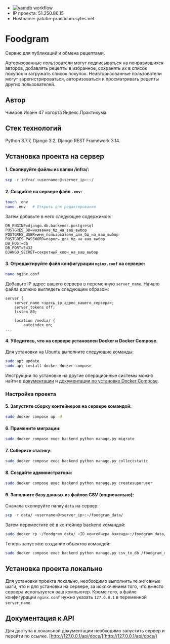 - ![yamdb workflow](https://github.com/ioann7/foodgram-project-react/actions/workflows/foodgram_workflow.yml/badge.svg)
- IP проекта: 51.250.86.15
- Hostname: yatube-practicum.sytes.net
# Foodgram
Cервис для публикаций и обмена рецептами.

Авторизованные пользователи могут подписываться на понравившихся авторов, добавлять рецепты в избранное, сохранять их в список покупок и загружать список покупок. Неавторизованные пользователи могут зарегистрироваться, авторизоваться и просматривать рецепты других пользователей.

## Автор
Чимров Иоанн 47 когорта Яндекс.Практикума

## Стек технологий
Python 3.7.7, Django 3.2, Django REST Framework 3.14.

## Установка проекта на сервер
#### 1. Скопируйте файлы из папки /infra/:
```bash
scp -r infra/ <username>@<server_ip>:~/
```

#### 2. Создайте на сервере файл `.env`:
```bash
touch .env
nano .env   # Открыть для редактирования
```

Затем добавьте в него следующее содержимое:
```
DB_ENGINE=django.db.backends.postgresql
POSTGRES_DB=название_бд_на_ваш_выбор
POSTGRES_USER=имя_пользователя_для_бд_на_ваш_выбор
POSTGRES_PASSWORD=пароль_для_бд_на_ваш_выбор
DB_HOST=db
DB_PORT=5432
DJANGO_SECRET=секретный_ключ_на_ваш_выбор
```

#### 3. Отредактируйте файл конфигурации `nginx.conf` на сервере:
```bash
nano nginx.conf
```

Добавьте IP адрес вашего сервера в переменную `server_name`. Начало файла должно выглядеть следующим образом:
```
server {
    server_name <здесь_ip_адрес_вашего_сервера>;
    server_tokens off;
    listen 80;

    location /media/ {
        autoindex on;
...
```

#### 4. Убедитесь, что на сервере установлен Docker и Docker Compose.

Для установки на Ubuntu выполните следующие команды:
```bash
sudo apt update
sudo apt install docker docker-compose
```

Инструкции по установке на другие операционные системы можно найти в [документации](https://docs.docker.com/engine/install/) и [документации по установке Docker Compose](https://docs.docker.com/compose/install/).

### Настройка проекта

#### 5. Запустите сборку контейнеров на сервере командой:
```bash
sudo docker compose up -d
```

#### 6. Примените миграции:
```bash
sudo docker compose exec backend python manage.py migrate
```

#### 7. Соберите статику:
```bash
sudo docker compose exec backend python manage.py collectstatic
```

#### 8. Создайте администратора:
```bash
sudo docker compose exec backend python manage.py createsuperuser
```

#### 9. Заполните базу данных из файлов CSV (опционально):

Сначала скопируйте папку `data` на сервер:
```bash
scp -r data/ <username>@<server_ip>:~/foodgram_data/
```

Затем переместите её в контейнер backend командой:
```bash
sudo docker cp ~/foodgram_data/ <ID_контейнера_бэкенда>:/foodgram_data/

```

Теперь запустите создание объектов командой:
```bash
sudo docker compose exec backend python manage.py csv_to_db /foodgram_data/ all
```

## Установка проекта локально
Для установки проекта локально, необходимо выполнить те же самые шаги, что и для установки на сервере, за исключением того, что вместо сервера используется ваш компьютер. Кроме того, в файле конфигурации `nginx.conf` нужно указать `127.0.0.1` в переменной `server_name`.


## Документация к API
Для доступа к локальной документации необходимо запустить сервер и перейти по ссылке.
[http://127.0.0.1/api/docs/](http://127.0.0.1/api/docs/)
